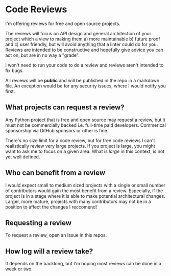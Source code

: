 # Code Reviews

I'm offering reviews for free and open source projects.

The reviews will focus on API design and general architection of your project which a view to making them a) more maintainable b) future proof and c) user friendly, but will avoid anything that a linter could do for you. Reviews are intended to be constructive and hopefully give advice you can act on, but are in no way a "grade".

I won't need to run your code to do a review and reviews aren't intended to fix bugs.

All reviews will be **public** and will be published in the repo in a markdown file. An exception would be for any security issues, where I would notify you first.

## What projects can request a review?

Any Python project that is free and open source may request a review, but it must not be commercially backed i.e. full-time paid developers. Commerical sponsorship via GitHub sponsors or other is fine.

There's no size limit for a code review, but for free code reviews I can't realistically review very large projects. If you project is large, you might want to ask me to focus on a given area. What is *large* in this context, is not yet well defined. 

## Who can benefit from a review

I would expect small to medium sized projects with a single or small number of contributors would gain the most benefit from a review. Especially, if the project is in a stage where it is able to make potential architectural changes. Larger, more mature, projects with many contributors may not be in a position to affect the changes I reccomend!

## Requesting a review

To request a review, open an Issue in this repos.

## How log will a review take?

It depends on the backlong, but I'm hoping most reviews can be done in a week or two.
